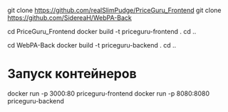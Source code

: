 git clone https://github.com/realSlimPudge/PriceGuru_Frontend
git clone https://github.com/SidereaH/WebPA-Back

cd PriceGuru_Frontend
docker build -t priceguru-frontend .
cd ..

cd WebPA-Back
docker build -t priceguru-backend .
cd ..
# Запуск контейнеров
docker run -p 3000:80 priceguru-frontend
docker run -p 8080:8080 priceguru-backend
